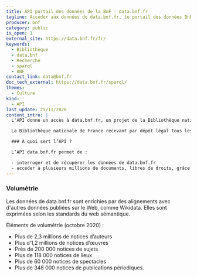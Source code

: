 ```yaml
---
title: API portail des données de la BnF - data.bnf.fr
tagline: Accéder aux données de data.bnf.fr, le portail des données BnF
producer: bnf
category: public
is_open: 1
external_site: https://data.bnf.fr/fr/
keywords:
  - Bibliothèque
  - data.bnf
  - Recherche
  - sparql
  - BNF
contact_link: data@bnf.fr
doc_tech_external: https://data.bnf.fr/sparql/
themes:
  - Culture
kind:
  - API
last_update: 25/11/2020
content_intro: |
  L'API donne un accès à data.bnf.fr, un projet de la Bibliothèque nationale de France qui agrège les données issues de ses différentes bases et catalogues pour fournir un accès fédéré par auteurs, œuvres, thèmes, lieux et dates.

  La Bibliothèque nationale de France recevant par dépôt légal tous les documents publiés en France, ses collections sont très complètes et reflètent la diversité de la production culturelle française.

  ### À quoi sert l’API ?

  L‘API data.bnf.fr permet de :

  - interroger et de récupérer les données de data.bnf.fr
  - accéder à plusieurs millions de documents, libres de droits, grâce à des liens pointant vers la bibliothèque numérique <External href='/les-api/api_gallica_recherche'>Gallica</External>.
---
```


### Volumétrie

Les données de data.bnf.fr sont enrichies par des alignements avec d'autres données publiées sur le Web, comme Wikidata. Elles sont exprimées selon les standards du web sémantique.

Éléments de volumétrie (octobre 2020) :

- Plus de 2,3 millions de notices d’auteurs
- Plus d’1,2 millions de notices d’œuvres
- Près de 200 000 notices de sujets
- Plus de 118 000 notices de lieux
- Plus de 60 000 notices de spectacles
- Plus de 348 000 notices de publications périodiques.
